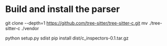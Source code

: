 # Build and install the parser

git clone --depth=1 https://github.com/tree-sitter/tree-sitter-c.git
mv ./tree-sitter-c ./vendor

python setup.py sdist
pip install dist/c_inspectors-0.1.tar.gz
